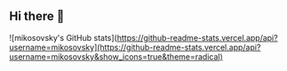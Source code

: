 ## Hi there 👋

![mikosovsky's GitHub stats](https://github-readme-stats.vercel.app/api?username=mikosovsky](https://github-readme-stats.vercel.app/api?username=mikosovsky&show_icons=true&theme=radical)
